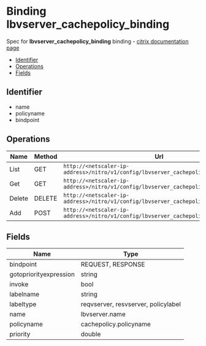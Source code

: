 # Binding lbvserver_cachepolicy_binding

Spec for **lbvserver_cachepolicy_binding** binding - [citrix documentation page](https://developer-docs.citrix.com/projects/netscaler-nitro-api/en/11.0/configuration/load-balancing/lbvserver_cachepolicy_binding/lbvserver_cachepolicy_binding/)

- [Identifier](#identifier)
- [Operations](#operations)
- [Fields](#fields)

## Identifier

- name
- policyname
- bindpoint

## Operations

| Name | Method | Url |
|----|----|----|
| List | GET | `http://<netscaler-ip-address>/nitro/v1/config/lbvserver_cachepolicy_binding` |
| Get | GET | `http://<netscaler-ip-address>/nitro/v1/config/lbvserver_cachepolicy_binding/<name>` |
| Delete | DELETE | `http://<netscaler-ip-address>/nitro/v1/config/lbvserver_cachepolicy_binding/<name>` |
| Add | POST | `http://<netscaler-ip-address>/nitro/v1/config/lbvserver_cachepolicy_binding` |

## Fields

| Name | Type |
|----|----|
| bindpoint | REQUEST, RESPONSE |
| gotopriorityexpression | string |
| invoke | bool |
| labelname | string |
| labeltype | reqvserver, resvserver, policylabel |
| name | lbvserver.name |
| policyname | cachepolicy.policyname |
| priority | double |

